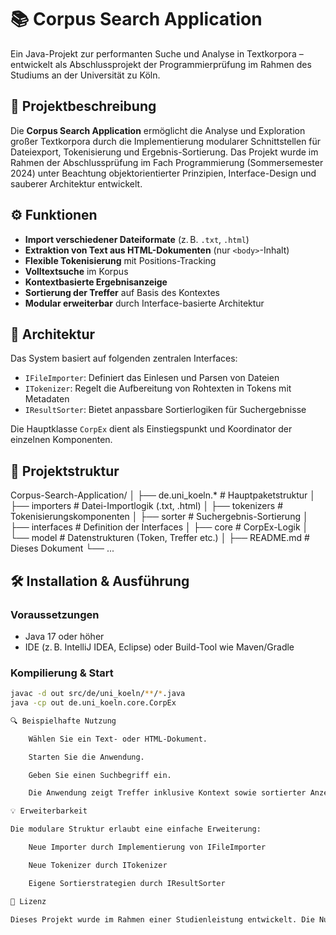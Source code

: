 # 📚 Corpus Search Application

Ein Java-Projekt zur performanten Suche und Analyse in Textkorpora – entwickelt als Abschlussprojekt der Programmierprüfung im Rahmen des Studiums an der Universität zu Köln.

## 🧩 Projektbeschreibung

Die **Corpus Search Application** ermöglicht die Analyse und Exploration großer Textkorpora durch die Implementierung modularer Schnittstellen für Dateiexport, Tokenisierung und Ergebnis-Sortierung. Das Projekt wurde im Rahmen der Abschlussprüfung im Fach Programmierung (Sommersemester 2024) unter Beachtung objektorientierter Prinzipien, Interface-Design und sauberer Architektur entwickelt.

## ⚙️ Funktionen

- **Import verschiedener Dateiformate** (z. B. `.txt`, `.html`)
- **Extraktion von Text aus HTML-Dokumenten** (nur `<body>`-Inhalt)
- **Flexible Tokenisierung** mit Positions-Tracking
- **Volltextsuche** im Korpus
- **Kontextbasierte Ergebnisanzeige**
- **Sortierung der Treffer** auf Basis des Kontextes
- **Modular erweiterbar** durch Interface-basierte Architektur

## 🧱 Architektur

Das System basiert auf folgenden zentralen Interfaces:

- `IFileImporter`: Definiert das Einlesen und Parsen von Dateien
- `ITokenizer`: Regelt die Aufbereitung von Rohtexten in Tokens mit Metadaten
- `IResultSorter`: Bietet anpassbare Sortierlogiken für Suchergebnisse

Die Hauptklasse `CorpEx` dient als Einstiegspunkt und Koordinator der einzelnen Komponenten.

## 📂 Projektstruktur
Corpus-Search-Application/
│
├── de.uni_koeln.* # Hauptpaketstruktur
│ ├── importers # Datei-Importlogik (.txt, .html)
│ ├── tokenizers # Tokenisierungskomponenten
│ ├── sorter # Suchergebnis-Sortierung
│ ├── interfaces # Definition der Interfaces
│ ├── core # CorpEx-Logik
│ └── model # Datenstrukturen (Token, Treffer etc.)
│
├── README.md # Dieses Dokument
└── ...

## 🛠️ Installation & Ausführung

### Voraussetzungen

- Java 17 oder höher
- IDE (z. B. IntelliJ IDEA, Eclipse) oder Build-Tool wie Maven/Gradle

### Kompilierung & Start

```bash
javac -d out src/de/uni_koeln/**/*.java
java -cp out de.uni_koeln.core.CorpEx

🔍 Beispielhafte Nutzung

    Wählen Sie ein Text- oder HTML-Dokument.

    Starten Sie die Anwendung.

    Geben Sie einen Suchbegriff ein.

    Die Anwendung zeigt Treffer inklusive Kontext sowie sortierter Anzeige an.

💡 Erweiterbarkeit

Die modulare Struktur erlaubt eine einfache Erweiterung:

    Neue Importer durch Implementierung von IFileImporter

    Neue Tokenizer durch ITokenizer

    Eigene Sortierstrategien durch IResultSorter

📄 Lizenz

Dieses Projekt wurde im Rahmen einer Studienleistung entwickelt. Die Nutzung zu Lernzwecken ist gestattet. Eine kommerzielle Verwendung ist nur nach Rücksprache erlaubt.
